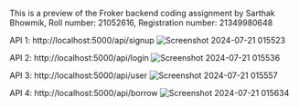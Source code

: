 This is a preview of the Froker backend coding assignment by Sarthak Bhowmik, Roll number: 21052616, Registration number: 21349980648 

API 1: http://localhost:5000/api/signup
![Screenshot 2024-07-21 015523](https://github.com/user-attachments/assets/34037f7a-d2a4-4049-baa3-fa69b2e1376f)


API 2: http://localhost:5000/api/login
![Screenshot 2024-07-21 015536](https://github.com/user-attachments/assets/8e6118e6-f7c0-4165-9241-50bebe5b1dfe)


API 3: http://localhost:5000/api/user
![Screenshot 2024-07-21 015557](https://github.com/user-attachments/assets/94605a4c-d3f1-455d-bca1-3440c50c0bb2)


API 4: http://localhost:5000/api/borrow
![Screenshot 2024-07-21 015634](https://github.com/user-attachments/assets/01f06001-7e54-414c-930f-4a38aef6afd6)
